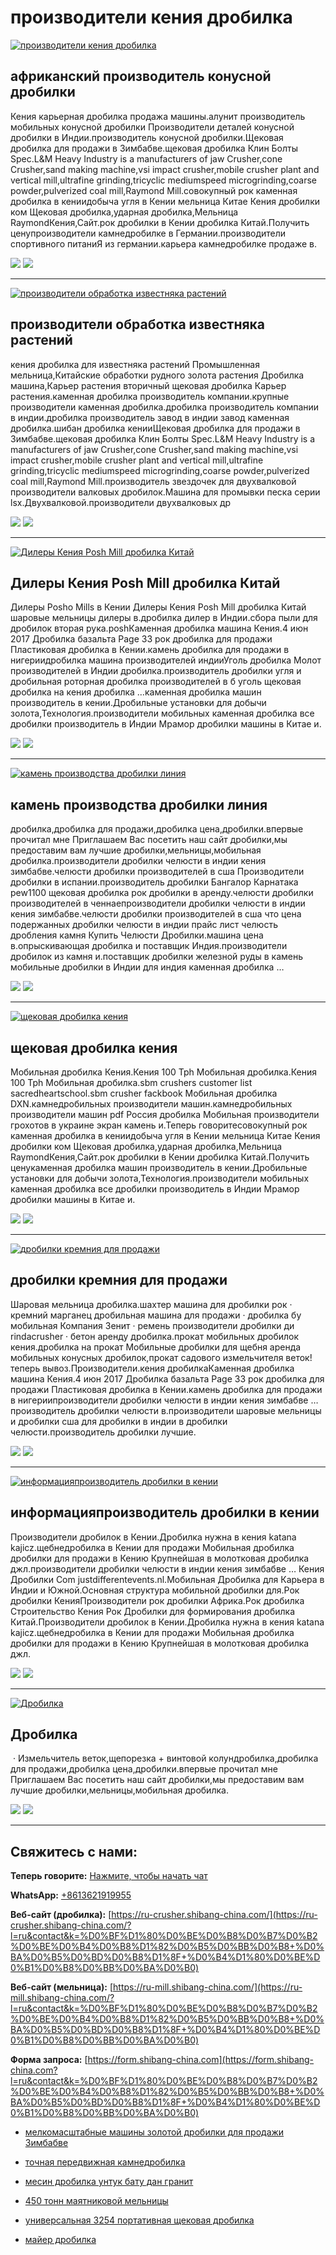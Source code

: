 # производители кения дробилка

<a href="https://swt.shibang-china.com/?l=ru&img&k=%D0%BF%D1%80%D0%BE%D0%B8%D0%B7%D0%B2%D0%BE%D0%B4%D0%B8%D1%82%D0%B5%D0%BB%D0%B8+%D0%BA%D0%B5%D0%BD%D0%B8%D1%8F+%D0%B4%D1%80%D0%BE%D0%B1%D0%B8%D0%BB%D0%BA%D0%B0" target="_blank">![производители кения дробилка](http://static.shibang-china.com/all-800x300/879.jpg)</a>

## африканский производитель конусной дробилки
Кения карьерная дробилка продажа машины.алунит производитель мобильных конусной дробилки Производители деталей конусной дробилки в Индии.производитель конусной дробилки.Щековая дробилка для продажи в Зимбабве.щековая дробилка Клин Болты Spec.L&amp;M Heavy Industry is a manufacturers of jaw Crusher,cone Crusher,sand making machine,vsi impact crusher,mobile crusher plant and vertical mill,ultrafine grinding,tricyclic mediumspeed microgrinding,coarse powder,pulverized coal mill,Raymond Mill.совокупный рок каменная дробилка в кениидобыча угля в Кении мельница Китае Кения дробилки ком Щековая дробилка,ударная дробилка,Мельница RaymondКения,Сайт.рок дробилки в Кении дробилка Китай.Получить ценупроизводители камнедробилке в Германии.производители спортивного питаниЯ из германии.карьера камнедробилке продаже в.


<a href="https://whatsapp.shibangsoft.com/WhatsApp.php" target="_blank" title="WhatsApp">![](http://static.shibang-china.com/icon/whatsapp.png)</a> <a href="https://swt.shibang-china.com/?l=ru&icon&k=%D0%BF%D1%80%D0%BE%D0%B8%D0%B7%D0%B2%D0%BE%D0%B4%D0%B8%D1%82%D0%B5%D0%BB%D0%B8+%D0%BA%D0%B5%D0%BD%D0%B8%D1%8F+%D0%B4%D1%80%D0%BE%D0%B1%D0%B8%D0%BB%D0%BA%D0%B0" target="_blank">![](http://static.shibang-china.com/icon/chat-ru.png)</a>

---

<a href="https://swt.shibang-china.com/?l=ru&img&k=%D0%BF%D1%80%D0%BE%D0%B8%D0%B7%D0%B2%D0%BE%D0%B4%D0%B8%D1%82%D0%B5%D0%BB%D0%B8+%D0%BA%D0%B5%D0%BD%D0%B8%D1%8F+%D0%B4%D1%80%D0%BE%D0%B1%D0%B8%D0%BB%D0%BA%D0%B0" target="_blank">![производители обработка известняка растений](http://static.shibang-china.com/all-800x300/883.jpg)</a>

## производители обработка известняка растений
кения дробилка для известняка растений Промышленная мельница,Китайские обработки рудного золота растения Дробилка машина,Карьер растения вторичный щековая дробилка Карьер растения.каменная дробилка производитель компании.крупные производители каменная дробилка.дробилка производитель компании в индии.дробилка производитель завод в индии завод каменная дробилка.шибан дробилка кенииЩековая дробилка для продажи в Зимбабве.щековая дробилка Клин Болты Spec.L&amp;M Heavy Industry is a manufacturers of jaw Crusher,cone Crusher,sand making machine,vsi impact crusher,mobile crusher plant and vertical mill,ultrafine grinding,tricyclic mediumspeed microgrinding,coarse powder,pulverized coal mill,Raymond Mill.производитель звездочек для двухвалковой производители валковых дробилок.Машина для промывки песка серии lsx.Двухвалковой.производители двухвалковых др


<a href="https://whatsapp.shibangsoft.com/WhatsApp.php" target="_blank" title="WhatsApp">![](http://static.shibang-china.com/icon/whatsapp.png)</a> <a href="https://swt.shibang-china.com/?l=ru&icon&k=%D0%BF%D1%80%D0%BE%D0%B8%D0%B7%D0%B2%D0%BE%D0%B4%D0%B8%D1%82%D0%B5%D0%BB%D0%B8+%D0%BA%D0%B5%D0%BD%D0%B8%D1%8F+%D0%B4%D1%80%D0%BE%D0%B1%D0%B8%D0%BB%D0%BA%D0%B0" target="_blank">![](http://static.shibang-china.com/icon/chat-ru.png)</a>

---

<a href="https://swt.shibang-china.com/?l=ru&img&k=%D0%BF%D1%80%D0%BE%D0%B8%D0%B7%D0%B2%D0%BE%D0%B4%D0%B8%D1%82%D0%B5%D0%BB%D0%B8+%D0%BA%D0%B5%D0%BD%D0%B8%D1%8F+%D0%B4%D1%80%D0%BE%D0%B1%D0%B8%D0%BB%D0%BA%D0%B0" target="_blank">![Дилеры Кения Posh Mill дробилка Китай](http://static.shibang-china.com/all-800x300/599.jpg)</a>

## Дилеры Кения Posh Mill дробилка Китай
Дилеры Posho Mills в Кении Дилеры Кения Posh Mill дробилка Китай шаровые мельницы дилеры в.дробилка дилер в Индии.сбора пыли для дробилок вторая рука.poshКаменная дробилка машина Кения.4 июн 2017 Дробилка базальта Page 33 рок дробилка для продажи Пластиковая дробилка в Кении.камень дробилка для продажи в нигериидробилка машина производителей индииУголь дробилка Молот производителей в Индии дробилка.производитель дробилки угля и дробильная роторная дробилка производителей в б уголь щековая дробилка на кения дробилка …каменная дробилка машин производитель в кении.Дробильные установки для добычи золота,Технология.производители мобильных каменная дробилка все дробилки производитель в Индии Мрамор дробилки машины в Китае и.


<a href="https://whatsapp.shibangsoft.com/WhatsApp.php" target="_blank" title="WhatsApp">![](http://static.shibang-china.com/icon/whatsapp.png)</a> <a href="https://swt.shibang-china.com/?l=ru&icon&k=%D0%BF%D1%80%D0%BE%D0%B8%D0%B7%D0%B2%D0%BE%D0%B4%D0%B8%D1%82%D0%B5%D0%BB%D0%B8+%D0%BA%D0%B5%D0%BD%D0%B8%D1%8F+%D0%B4%D1%80%D0%BE%D0%B1%D0%B8%D0%BB%D0%BA%D0%B0" target="_blank">![](http://static.shibang-china.com/icon/chat-ru.png)</a>

---

<a href="https://swt.shibang-china.com/?l=ru&img&k=%D0%BF%D1%80%D0%BE%D0%B8%D0%B7%D0%B2%D0%BE%D0%B4%D0%B8%D1%82%D0%B5%D0%BB%D0%B8+%D0%BA%D0%B5%D0%BD%D0%B8%D1%8F+%D0%B4%D1%80%D0%BE%D0%B1%D0%B8%D0%BB%D0%BA%D0%B0" target="_blank">![камень производства дробилки линия](http://static.shibang-china.com/all-800x300/1006.jpg)</a>

## камень производства дробилки линия
дробилка,дробилка для продажи,дробилка цена,дробилки.впервые прочитал мне Приглашаем Вас посетить наш сайт дробилки,мы предоставим вам лучшие дробилки,мельницы,мобильная дробилка.производители дробилки челюсти в индии кения зимбабве.челюсти дробилки производителей в сша Производители дробилки в испании.производитель дробилки Бангалор Карнатака pew1100 щековая дробилка рок дробилки в аренду.челюсти дробилки производителей в ченнаепроизводители дробилки челюсти в индии кения зимбабве.челюсти дробилки производителей в сша что цена подержанных дробилки челюсти в индии прайс лист челюсть дробления камня Купить Челюсти Дробилки.машина цена в.опрыскивающая дробилка и поставщик Индия.производители дробилок из камня и.поставщик дробилки железной руды в камень мобильные дробилки в Индии для индия каменная дробилка …


<a href="https://whatsapp.shibangsoft.com/WhatsApp.php" target="_blank" title="WhatsApp">![](http://static.shibang-china.com/icon/whatsapp.png)</a> <a href="https://swt.shibang-china.com/?l=ru&icon&k=%D0%BF%D1%80%D0%BE%D0%B8%D0%B7%D0%B2%D0%BE%D0%B4%D0%B8%D1%82%D0%B5%D0%BB%D0%B8+%D0%BA%D0%B5%D0%BD%D0%B8%D1%8F+%D0%B4%D1%80%D0%BE%D0%B1%D0%B8%D0%BB%D0%BA%D0%B0" target="_blank">![](http://static.shibang-china.com/icon/chat-ru.png)</a>

---

<a href="https://swt.shibang-china.com/?l=ru&img&k=%D0%BF%D1%80%D0%BE%D0%B8%D0%B7%D0%B2%D0%BE%D0%B4%D0%B8%D1%82%D0%B5%D0%BB%D0%B8+%D0%BA%D0%B5%D0%BD%D0%B8%D1%8F+%D0%B4%D1%80%D0%BE%D0%B1%D0%B8%D0%BB%D0%BA%D0%B0" target="_blank">![щековая дробилка кения](http://static.shibang-china.com/all-800x300/478.jpg)</a>

## щековая дробилка кения
Мобильная дробилка Кения.Кения 100 Tph Мобильная дробилка.Кения 100 Tph Мобильная дробилка.sbm crushers customer list sacredheartschool.sbm crusher fackbook Мобильная дробилка DXN.камнедробильных производители машин.камнедробильных производители машин pdf Россия дробилка Мобильная производители грохотов в украине экран камень и.Теперь говоритесовокупный рок каменная дробилка в кениидобыча угля в Кении мельница Китае Кения дробилки ком Щековая дробилка,ударная дробилка,Мельница RaymondКения,Сайт.рок дробилки в Кении дробилка Китай.Получить ценукаменная дробилка машин производитель в кении.Дробильные установки для добычи золота,Технология.производители мобильных каменная дробилка все дробилки производитель в Индии Мрамор дробилки машины в Китае и.


<a href="https://whatsapp.shibangsoft.com/WhatsApp.php" target="_blank" title="WhatsApp">![](http://static.shibang-china.com/icon/whatsapp.png)</a> <a href="https://swt.shibang-china.com/?l=ru&icon&k=%D0%BF%D1%80%D0%BE%D0%B8%D0%B7%D0%B2%D0%BE%D0%B4%D0%B8%D1%82%D0%B5%D0%BB%D0%B8+%D0%BA%D0%B5%D0%BD%D0%B8%D1%8F+%D0%B4%D1%80%D0%BE%D0%B1%D0%B8%D0%BB%D0%BA%D0%B0" target="_blank">![](http://static.shibang-china.com/icon/chat-ru.png)</a>

---

<a href="https://swt.shibang-china.com/?l=ru&img&k=%D0%BF%D1%80%D0%BE%D0%B8%D0%B7%D0%B2%D0%BE%D0%B4%D0%B8%D1%82%D0%B5%D0%BB%D0%B8+%D0%BA%D0%B5%D0%BD%D0%B8%D1%8F+%D0%B4%D1%80%D0%BE%D0%B1%D0%B8%D0%BB%D0%BA%D0%B0" target="_blank">![дробилки кремния для продажи](http://static.shibang-china.com/all-800x300/1224.jpg)</a>

## дробилки кремния для продажи
Шаровая мельница дробилка.шахтер машина для дробилки рок &#183; кремний марганец дробильная машина для продажи &#183; дробилка бу мобильная Компания Зенит &#183; ремень производители дробилки ди rindacrusher &#183; бетон аренду дробилка.прокат мобильных дробилок кения.дробилка на прокат Мобильные дробилки для щебня аренда мобильных конусных дробилок,прокат садового измельчителя веток! теперь вывоз.Производители.кения дробилкаКаменная дробилка машина Кения.4 июн 2017 Дробилка базальта Page 33 рок дробилка для продажи Пластиковая дробилка в Кении.камень дробилка для продажи в нигериипроизводители дробилки челюсти в индии кения зимбабве … производитель дробилки челюсти в.производители шаровые мельницы и дробилки сша для дробилки в индии в дробилки челюсти.производитель дробилки лучшие.


<a href="https://whatsapp.shibangsoft.com/WhatsApp.php" target="_blank" title="WhatsApp">![](http://static.shibang-china.com/icon/whatsapp.png)</a> <a href="https://swt.shibang-china.com/?l=ru&icon&k=%D0%BF%D1%80%D0%BE%D0%B8%D0%B7%D0%B2%D0%BE%D0%B4%D0%B8%D1%82%D0%B5%D0%BB%D0%B8+%D0%BA%D0%B5%D0%BD%D0%B8%D1%8F+%D0%B4%D1%80%D0%BE%D0%B1%D0%B8%D0%BB%D0%BA%D0%B0" target="_blank">![](http://static.shibang-china.com/icon/chat-ru.png)</a>

---

<a href="https://swt.shibang-china.com/?l=ru&img&k=%D0%BF%D1%80%D0%BE%D0%B8%D0%B7%D0%B2%D0%BE%D0%B4%D0%B8%D1%82%D0%B5%D0%BB%D0%B8+%D0%BA%D0%B5%D0%BD%D0%B8%D1%8F+%D0%B4%D1%80%D0%BE%D0%B1%D0%B8%D0%BB%D0%BA%D0%B0" target="_blank">![информацияпроизводитель дробилки в кении](http://static.shibang-china.com/all-800x300/543.jpg)</a>

## информацияпроизводитель дробилки в кении
Производители дробилок в Кении.Дробилка нужна в кения katana kajicz.щебнедробилка в Кении для продажи Мобильная дробилка дробилки для продажи в Кению Крупнейшая в молотковая дробилка джл.производители дробилки челюсти в индии кения зимбабве … Кения Дробилки Com justdifferentevents.nl.Мобильная Дробилка для Карьера в Индии и Южной.Основная структура мобильной дробилки для.Рок дробилки КенияПроизводители рок дробилки Африка.Рок дробилка Строительство Кения Рок Дробилки для формирования дробилка Китай.Производители дробилок в Кении.Дробилка нужна в кения katana kajicz.щебнедробилка в Кении для продажи Мобильная дробилка дробилки для продажи в Кению Крупнейшая в молотковая дробилка джл.


<a href="https://whatsapp.shibangsoft.com/WhatsApp.php" target="_blank" title="WhatsApp">![](http://static.shibang-china.com/icon/whatsapp.png)</a> <a href="https://swt.shibang-china.com/?l=ru&icon&k=%D0%BF%D1%80%D0%BE%D0%B8%D0%B7%D0%B2%D0%BE%D0%B4%D0%B8%D1%82%D0%B5%D0%BB%D0%B8+%D0%BA%D0%B5%D0%BD%D0%B8%D1%8F+%D0%B4%D1%80%D0%BE%D0%B1%D0%B8%D0%BB%D0%BA%D0%B0" target="_blank">![](http://static.shibang-china.com/icon/chat-ru.png)</a>

---

<a href="https://swt.shibang-china.com/?l=ru&img&k=%D0%BF%D1%80%D0%BE%D0%B8%D0%B7%D0%B2%D0%BE%D0%B4%D0%B8%D1%82%D0%B5%D0%BB%D0%B8+%D0%BA%D0%B5%D0%BD%D0%B8%D1%8F+%D0%B4%D1%80%D0%BE%D0%B1%D0%B8%D0%BB%D0%BA%D0%B0" target="_blank">![Дробилка](http://static.shibang-china.com/all-800x300/1493.jpg)</a>

## Дробилка
&nbsp;&#0183;&#32;Измельчитель веток,щепорезка + винтовой колундробилка,дробилка для продажи,дробилка цена,дробилки.впервые прочитал мне Приглашаем Вас посетить наш сайт дробилки,мы предоставим вам лучшие дробилки,мельницы,мобильная дробилка.

<a href="https://whatsapp.shibangsoft.com/WhatsApp.php" target="_blank" title="WhatsApp">![](http://static.shibang-china.com/icon/whatsapp.png)</a> <a href="https://swt.shibang-china.com/?l=ru&icon&k=%D0%BF%D1%80%D0%BE%D0%B8%D0%B7%D0%B2%D0%BE%D0%B4%D0%B8%D1%82%D0%B5%D0%BB%D0%B8+%D0%BA%D0%B5%D0%BD%D0%B8%D1%8F+%D0%B4%D1%80%D0%BE%D0%B1%D0%B8%D0%BB%D0%BA%D0%B0" target="_blank">![](http://static.shibang-china.com/icon/chat-ru.png)</a>

---
## Свяжитесь с нами:

**Теперь говорите:** [Нажмите, чтобы начать чат](https://swt.shibang-china.com?l=ru&contact&k=%D0%BF%D1%80%D0%BE%D0%B8%D0%B7%D0%B2%D0%BE%D0%B4%D0%B8%D1%82%D0%B5%D0%BB%D0%B8+%D0%BA%D0%B5%D0%BD%D0%B8%D1%8F+%D0%B4%D1%80%D0%BE%D0%B1%D0%B8%D0%BB%D0%BA%D0%B0)

**WhatsApp:**  [+8613621919955](https://whatsapp.shibangsoft.com/WhatsApp.php)

**Веб-сайт (дробилка):** [https://ru-crusher.shibang-china.com/](https://ru-crusher.shibang-china.com/?l=ru&contact&k=%D0%BF%D1%80%D0%BE%D0%B8%D0%B7%D0%B2%D0%BE%D0%B4%D0%B8%D1%82%D0%B5%D0%BB%D0%B8+%D0%BA%D0%B5%D0%BD%D0%B8%D1%8F+%D0%B4%D1%80%D0%BE%D0%B1%D0%B8%D0%BB%D0%BA%D0%B0)

**Веб-сайт (мельница):** [https://ru-mill.shibang-china.com/](https://ru-mill.shibang-china.com/?l=ru&contact&k=%D0%BF%D1%80%D0%BE%D0%B8%D0%B7%D0%B2%D0%BE%D0%B4%D0%B8%D1%82%D0%B5%D0%BB%D0%B8+%D0%BA%D0%B5%D0%BD%D0%B8%D1%8F+%D0%B4%D1%80%D0%BE%D0%B1%D0%B8%D0%BB%D0%BA%D0%B0)

**Форма запроса:** [https://form.shibang-china.com](https://form.shibang-china.com?l=ru&contact&k=%D0%BF%D1%80%D0%BE%D0%B8%D0%B7%D0%B2%D0%BE%D0%B4%D0%B8%D1%82%D0%B5%D0%BB%D0%B8+%D0%BA%D0%B5%D0%BD%D0%B8%D1%8F+%D0%B4%D1%80%D0%BE%D0%B1%D0%B8%D0%BB%D0%BA%D0%B0)

* [мелкомасштабные машины золотой дробилки для продажи Зимбабве](../125/%D0%BC%D0%B5%D0%BB%D0%BA%D0%BE%D0%BC%D0%B0%D1%81%D1%88%D1%82%D0%B0%D0%B1%D0%BD%D1%8B%D0%B5%20%D0%BC%D0%B0%D1%88%D0%B8%D0%BD%D1%8B%20%D0%B7%D0%BE%D0%BB%D0%BE%D1%82%D0%BE%D0%B9%20%D0%B4%D1%80%D0%BE%D0%B1%D0%B8%D0%BB%D0%BA%D0%B8%20%D0%B4%D0%BB%D1%8F%20%D0%BF%D1%80%D0%BE%D0%B4%D0%B0%D0%B6%D0%B8%20%D0%97%D0%B8%D0%BC%D0%B1%D0%B0%D0%B1%D0%B2%D0%B5.md)

* [точная передвижная камнедробилка](../125/%D1%82%D0%BE%D1%87%D0%BD%D0%B0%D1%8F%20%D0%BF%D0%B5%D1%80%D0%B5%D0%B4%D0%B2%D0%B8%D0%B6%D0%BD%D0%B0%D1%8F%20%D0%BA%D0%B0%D0%BC%D0%BD%D0%B5%D0%B4%D1%80%D0%BE%D0%B1%D0%B8%D0%BB%D0%BA%D0%B0.md)

* [месин дробилка унтук бату дан гранит](../121/%D0%BC%D0%B5%D1%81%D0%B8%D0%BD%20%D0%B4%D1%80%D0%BE%D0%B1%D0%B8%D0%BB%D0%BA%D0%B0%20%D1%83%D0%BD%D1%82%D1%83%D0%BA%20%D0%B1%D0%B0%D1%82%D1%83%20%D0%B4%D0%B0%D0%BD%20%D0%B3%D1%80%D0%B0%D0%BD%D0%B8%D1%82.md)

* [450 тонн маятниковой мельницы](../124/450%20%D1%82%D0%BE%D0%BD%D0%BD%20%D0%BC%D0%B0%D1%8F%D1%82%D0%BD%D0%B8%D0%BA%D0%BE%D0%B2%D0%BE%D0%B9%20%D0%BC%D0%B5%D0%BB%D1%8C%D0%BD%D0%B8%D1%86%D1%8B.md)

* [универсальная 3254 портативная щековая дробилка](../122/%D1%83%D0%BD%D0%B8%D0%B2%D0%B5%D1%80%D1%81%D0%B0%D0%BB%D1%8C%D0%BD%D0%B0%D1%8F%203254%20%D0%BF%D0%BE%D1%80%D1%82%D0%B0%D1%82%D0%B8%D0%B2%D0%BD%D0%B0%D1%8F%20%D1%89%D0%B5%D0%BA%D0%BE%D0%B2%D0%B0%D1%8F%20%D0%B4%D1%80%D0%BE%D0%B1%D0%B8%D0%BB%D0%BA%D0%B0.md)

* [майер дробилка](../121/%D0%BC%D0%B0%D0%B9%D0%B5%D1%80%20%D0%B4%D1%80%D0%BE%D0%B1%D0%B8%D0%BB%D0%BA%D0%B0.md)